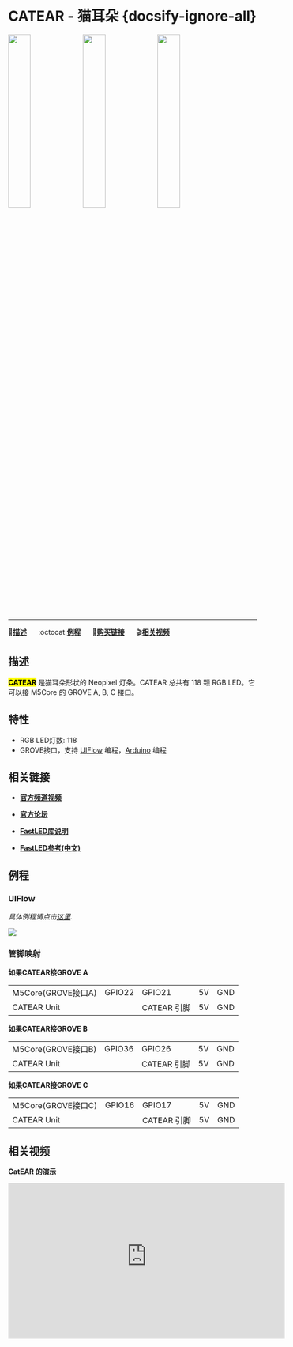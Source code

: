 # CATEAR - 猫耳朵 {docsify-ignore-all}

<img src="assets/img/product_pics/unit/unit_catear_01.png" width="30%" height="30%"><img src="assets/img/product_pics/unit/unit_catear_02.png" width="30%" height="30%"><img src="assets/img/product_pics/unit/unit_catear_03.png" width="30%" height="30%">

***

:memo:**[描述](#描述)**&nbsp;&nbsp;&nbsp;&nbsp;&nbsp;&nbsp;:octocat:**[例程](#例程)**&nbsp;&nbsp;&nbsp;&nbsp;&nbsp;&nbsp;🛒**[购买链接](https://www.aliexpress.com/store/product/M5Stack-Official-Cute-Cat-Ears-Acrylic-Handbands-with-118Pcs-NeoPixel-LED-Lights-Control-by-UI-Flow/3226069_32956969127.html?spm=2114.12010615.8148356.2.7e9f55cfahQyM2)**&nbsp;&nbsp;&nbsp;&nbsp;&nbsp;&nbsp;:clapper:**[相关视频](#相关视频)**

## 描述

**<mark>CATEAR</mark>** 是猫耳朵形状的 Neopixel 灯条。CATEAR 总共有 118 颗 RGB LED。它可以接 M5Core 的 GROVE A, B, C 接口。

## 特性

- RGB LED灯数: 118
-  GROVE接口，支持 [UIFlow](http://flow.m5stack.com) 编程，[Arduino](http://www.arduino.cc) 编程

## 相关链接

- **[官方频道视频](https://i.youku.com/i/UNjE1ODA2MzE0OA==?spm=a2hzp.8253869.0.0)**

- **[官方论坛](http://forum.m5stack.com/)**

- **[FastLED库说明](https://github.com/FastLED/FastLED/wiki/Overview)**

- **[FastLED参考(中文)](http://www.taichi-maker.com/homepage/reference-index/arduino-library-index/fastled-library/)**

## 例程

<!-- ### 1. Arduino IDE -->

### UIFlow

*具体例程请点击[这里](https://github.com/m5stack/M5-ProductExampleCodes/tree/master/Unit/CATEAR/UIFlow).*

<img src="assets/img/product_pics/unit/unit_example/CATEAR/example_unit_catear_01.png">

### 管脚映射

**如果CATEAR接GROVE A**

<table>
 <tr><td>M5Core(GROVE接口A)</td><td>GPIO22</td><td>GPIO21</td><td>5V</td><td>GND</td></tr>
 <tr><td>CATEAR Unit</td><td> </td><td>CATEAR 引脚</td><td>5V</td><td>GND</td></tr>
</table>

**如果CATEAR接GROVE B**

<table>
<tr><td>M5Core(GROVE接口B)</td><td>GPIO36</td><td>GPIO26</td><td>5V</td><td>GND</td></tr>
 <tr><td>CATEAR Unit</td><td> </td><td>CATEAR 引脚</td><td>5V</td><td>GND</td></tr>
</table>

**如果CATEAR接GROVE C**

<table>
<tr><td>M5Core(GROVE接口C)</td><td>GPIO16</td><td>GPIO17</td><td>5V</td><td>GND</td></tr>
 <tr><td>CATEAR Unit</td><td> </td><td>CATEAR 引脚</td><td>5V</td><td>GND</td></tr>
</table>

## 相关视频

**CatEAR 的演示**

<iframe width="560" height="315" src="https://m5stack.oss-cn-shenzhen.aliyuncs.com/video/Blog/Twitch201812/M5Stick%20CatEar.mp4" frameborder="0" allow="accelerometer; autoplay; encrypted-media; gyroscope; picture-in-picture" allowfullscreen></iframe>